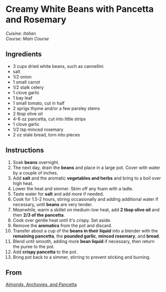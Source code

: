 # Creamy White Beans with Pancetta and Rosemary

_Cuisine:  Italian_<br />
_Course:  Main Course_

## Ingredients

- 3 cups dried white beans, such as cannellini
- salt
- 1/2 onion
- 1 small carrot
- 1/2 stalk celery
- 1 clove garlic
- 1 bay leaf
- 1 small tomato, cut in half
- 2 sprigs thyme and/or a few parsley stems
- 2 tbsp olive oil
- 4-6 oz pancetta, cut into little strips
- 1 clove garlic
- 1/2 tsp minced rosemary
- 2 oz stale bread, torn into pieces

## Instructions

1. Soak **beans** overnight.
1. The next day, drain the **beans** and place in a large pot.  Cover with water by a couple of inches.
1. Add **salt** and the aromatic **vegetables and herbs** and bring to a boil over high heat.
1. Lower the heat and simmer.  Skim off any foam with a ladle.
1. Taste water for **salt** and add more if needed.
1. Cook for 1.5-2 hours, stiring occasionally and adding additional water if necessary, until **beans** are very tender.
1. Meanwhile, warm a skillet on medium-low heat, add **2 tbsp olive oil** and then **2/3 of the pancetta**.
1. Cook over gentle heat until it's crispy.  Set aside.
1. Remove the **aromatics** from the pot and discard.
1. Transfer about a cup of the **beans in their liquid** into a blender with the **remaining pancetta**, the **pounded garlic**, **minced rosemary**, and **bread**.
1. Blend until smooth, adding more **bean liquid** if necessary, then return the puree to the pot.
1. Add **crispy pancetta** to the pot.
1. Bring pot back to a simmer, stirring to prevent sticking and burning.

## From

[Almonds, Anchovies, and Pancetta](https://www.amazon.com/Almonds-Anchovies-Pancetta-Vegetarian-Cookbook/dp/0062747436)